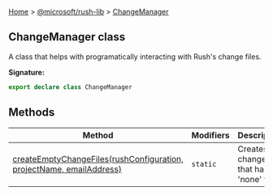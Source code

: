 [Home](./index) &gt; [@microsoft/rush-lib](./rush-lib.md) &gt; [ChangeManager](./rush-lib.changemanager.md)

## ChangeManager class

A class that helps with programatically interacting with Rush's change files.

<b>Signature:</b>

```typescript
export declare class ChangeManager 
```

## Methods

|  Method | Modifiers | Description |
|  --- | --- | --- |
|  [createEmptyChangeFiles(rushConfiguration, projectName, emailAddress)](./rush-lib.changemanager.createemptychangefiles.md) | `static` | Creates a change file that has a 'none' type. |

